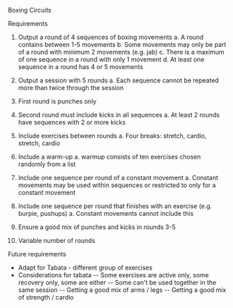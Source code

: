Boxing Circuits

Requirements

1. Output a round of 4 sequences of boxing movements
  a. A round contains between 1-5 movements
  b. Some movements may only be part of a round with minimum 2 movements (e.g. jab) 
  c. There is a maximum of one sequence in a round with only 1 movement
  d. At least one sequence in a round has 4 or 5 movements

2. Output a session with 5 rounds 
  a. Each sequence cannot be repeated more than twice through the session

3. First round is punches only

4. Second round must include kicks in all sequences
  a. At least 2 rounds have sequences with 2 or more kicks

5. Include exercises between rounds
  a. Four breaks: stretch, cardio, stretch, cardio

6. Include a warm-up
  a. warmup consists of ten exercises chosen randomly from a list

7. Include one sequence per round of a constant movement
  a. Constant movements may be used within sequences or restricted to only for a constant movement

8. Include one sequence per round that finishes with an exercise (e.g. burpie, pushups)
  a. Constant movements cannot include this

9. Ensure a good mix of punches and kicks in rounds 3-5

10. Variable number of rounds

Future requirements
* Adapt for Tabata - different group of exercises
* Considerations for tabata
-- Some exercises are active only, some recovery only, some are either
-- Some can't be used together in the same session
-- Getting a good mix of arms / legs
-- Getting a good mix of strength / cardio